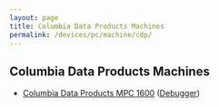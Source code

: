 ```yaml
---
layout: page
title: Columbia Data Products Machines
permalink: /devices/pc/machine/cdp/
---
```


Columbia Data Products Machines
---

* [Columbia Data Products MPC 1600](/devices/pc/machine/cdp/mpc1600/cga/640kb/) ([Debugger](/devices/pc/machine/cdp/mpc1600/cga/640kb/debugger/))
